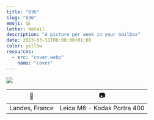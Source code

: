```yaml
---
title: "036"
slug: "036"
emoji: 😃
letter: detail
description: "A picture per week in your mailbox"
date: 2023-03-31T00:00:00+01:00
color: yellow
resources:
  - src: "cover.webp"
    name: "cover"
---
```

![](cover)

📍 | 📷
---|---
Landes, France | Leica M6 - Kodak Portra 400
